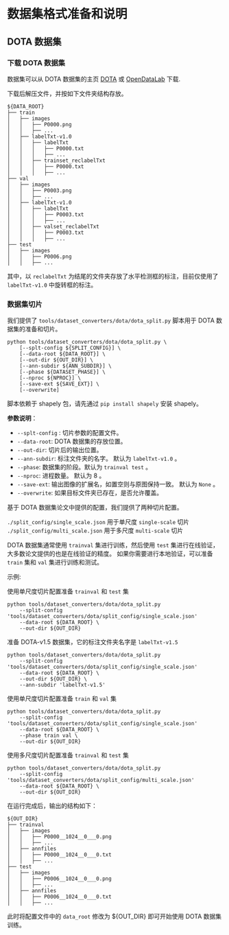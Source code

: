# 数据集格式准备和说明

## DOTA 数据集

### 下载 DOTA 数据集

数据集可以从 DOTA 数据集的主页 [DOTA](https://captain-whu.github.io/DOTA/dataset.html)
或 [OpenDataLab](https://opendatalab.org.cn/DOTA_V1.0) 下载.

下载后解压文件，并按如下文件夹结构存放。

```none
${DATA_ROOT}
├── train
│   ├── images
│   │   ├── P0000.png
│   │   ├── ...
│   ├── labelTxt-v1.0
│   │   ├── labelTxt
│   │   │   ├── P0000.txt
│   │   │   ├── ...
│   │   ├── trainset_reclabelTxt
│   │   │   ├── P0000.txt
│   │   │   ├── ...
├── val
│   ├── images
│   │   ├── P0003.png
│   │   ├── ...
│   ├── labelTxt-v1.0
│   │   ├── labelTxt
│   │   │   ├── P0003.txt
│   │   │   ├── ...
│   │   ├── valset_reclabelTxt
│   │   │   ├── P0003.txt
│   │   │   ├── ...
├── test
│   ├── images
│   │   ├── P0006.png
│   │   ├── ...

```

其中，以 `reclabelTxt` 为结尾的文件夹存放了水平检测框的标注，目前仅使用了 `labelTxt-v1.0` 中旋转框的标注。

### 数据集切片

我们提供了 `tools/dataset_converters/dota/dota_split.py` 脚本用于 DOTA 数据集的准备和切片。

```shell
python tools/dataset_converters/dota/dota_split.py \
    [--splt-config ${SPLIT_CONFIG}] \
    [--data-root ${DATA_ROOT}] \
    [--out-dir ${OUT_DIR}] \
    [--ann-subdir ${ANN_SUBDIR}] \
    [--phase ${DATASET_PHASE}] \
    [--nproc ${NPROC}] \
    [--save-ext ${SAVE_EXT}] \
    [--overwrite]
```

脚本依赖于 shapely 包，请先通过 `pip install shapely` 安装 shapely。

**参数说明**：

- `--splt-config` : 切片参数的配置文件。
- `--data-root`: DOTA 数据集的存放位置。
- `--out-dir`: 切片后的输出位置。
- `--ann-subdir`: 标注文件夹的名字。 默认为 `labelTxt-v1.0` 。
- `--phase`: 数据集的阶段。默认为 `trainval test` 。
- `--nproc`: 进程数量。 默认为 8 。
- `--save-ext`: 输出图像的扩展名，如置空则与原图保持一致。 默认为 `None` 。
- `--overwrite`: 如果目标文件夹已存在，是否允许覆盖。

基于 DOTA 数据集论文中提供的配置，我们提供了两种切片配置。

`./split_config/single_scale.json` 用于单尺度 `single-scale` 切片
`./split_config/multi_scale.json` 用于多尺度 `multi-scale` 切片

DOTA 数据集通常使用 `trainval` 集进行训练，然后使用 `test` 集进行在线验证，大多数论文提供的也是在线验证的精度。
如果你需要进行本地验证，可以准备 `train` 集和 `val` 集进行训练和测试。

示例:

使用单尺度切片配置准备 `trainval` 和 `test` 集

```shell
python tools/dataset_converters/dota/dota_split.py
    --split-config 'tools/dataset_converters/dota/split_config/single_scale.json'
    --data-root ${DATA_ROOT} \
    --out-dir ${OUT_DIR}
```

准备 DOTA-v1.5 数据集，它的标注文件夹名字是 `labelTxt-v1.5`

```shell
python tools/dataset_converters/dota/dota_split.py
    --split-config 'tools/dataset_converters/dota/split_config/single_scale.json'
    --data-root ${DATA_ROOT} \
    --out-dir ${OUT_DIR} \
    --ann-subdir 'labelTxt-v1.5'
```

使用单尺度切片配置准备 `train` 和 `val` 集

```shell
python tools/dataset_converters/dota/dota_split.py
    --split-config 'tools/dataset_converters/dota/split_config/single_scale.json'
    --data-root ${DATA_ROOT} \
    --phase train val \
    --out-dir ${OUT_DIR}
```

使用多尺度切片配置准备 `trainval` 和 `test` 集

```shell
python tools/dataset_converters/dota/dota_split.py
    --split-config 'tools/dataset_converters/dota/split_config/multi_scale.json'
    --data-root ${DATA_ROOT} \
    --out-dir ${OUT_DIR}
```

在运行完成后，输出的结构如下：

```none
${OUT_DIR}
├── trainval
│   ├── images
│   │   ├── P0000__1024__0___0.png
│   │   ├── ...
│   ├── annfiles
│   │   ├── P0000__1024__0___0.txt
│   │   ├── ...
├── test
│   ├── images
│   │   ├── P0006__1024__0___0.png
│   │   ├── ...
│   ├── annfiles
│   │   ├── P0006__1024__0___0.txt
│   │   ├── ...
```

此时将配置文件中的 `data_root` 修改为 ${OUT_DIR} 即可开始使用 DOTA 数据集训练。
